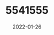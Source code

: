 ---
title: 5541555
date: 2022-01-26
draft: false
name: 甘城なつき
img_url: https://ae05.alicdn.com/kf/H69b2aecfd55e4aa6a303c748737162a2D.png
original_fn: DSCF0454.jpg
tags:
- 甘城なつき

---